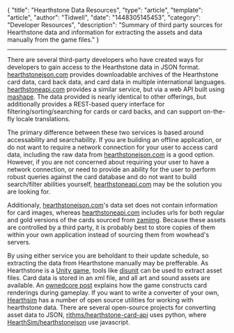 
{
	"title": "Hearthstone Data Resources",
	"type": "article",
	"template": "article",
	"author": "Tidwell",
	"date": "1448305145453",
	"category": "Developer Resources",
	"description": "Summary of third party sources for Hearthstone data and information for extracting the assets and data manually from the game files."
}

---

There are several third-party developers who have created ways for developers to gain access to the Hearthstone data in JSON format.  [hearthstonejson.com][1]  provides downloadable archives of the Hearthstone card data, card back data, and card data in multiple international languages.  [hearthstoneapi.com][2] provides a similar service, but via a web API built using [mashape][3].  The data provided is nearly identical to other offerings, but additionally provides a REST-based query interface for filtering/sorting/searching for cards or card backs, and can support on-the-fly locale translations.

The primary difference between these two services is based around accessability and searchability.  If you are building an offline application, or do not want to require a network connection for your user to access card data, including the raw data from [hearthstonejson.com][1] is a good option.  However, if you are not concerned about requiring your user to have a network connection, or need to provide an ability for the user to perform robust queries against the card database and do not want to build search/filter abilities yourself, [hearthstoneapi.com][2] may be the solution you are looking for.

Additionaly, [hearthstonejson.com][1]'s data set does not contain information for card images, whereas [hearthstoneapi.com][2] includes urls for both regular and gold versions of the cards sourced from [zamimg][4].  Because these assets are controlled by a third party, it is probably best to store copies of them within your own application instead of sourcing them from wowhead's servers. 

By using either service you are beholdant to their update schedule, so extracting the data from Hearthstone manually may be prefferable.  As Hearthstone is a [Unity game][6], tools like [disunit][7] can be used to extract asset files.  Card data is stored in an xml file, and all art and sound assets are available. An [ownedcore post][8] explains how the game constructs card renderings during gameplay.  If you want to write a converter of your own, [Hearthsim][10] has a number of open source utilities for working with hearthstone data.  There are several open-source projects for converting asset data to JSON, [rithms/hearthstone-card-api][9] uses python, where [HearthSim/hearthstonejson][11] use javascript.


 [1]: https://hearthstonejson.com/ "hearthstonejson.com"
 [2]: http://hearthstoneapi.com/ "hearthstoneapi.com" 
 [3]: https://market.mashape.com/omgvamp/hearthstone "heathstoneapi.com on mashape"
 [4]: http://wow.zamimg.com/ "wowhead static file server"
 [5]: https://slack.com/ "slack homepage"
 [6]: http://unity3d.com/ "unity homepage"
 [7]: https://github.com/ata4/disunity "disunit github"
 [8]: http://www.ownedcore.com/forums/mmo/hearthstone-heroes-of-warcraft/473615-how-relate-image-names-of-cards-their-data-xml-files.html "owndcore forum post"
 [9]: http://github.com/rithms/hearthstone-card-api "rithms/hearthstone-card-api on github"
 [10]: http://hearthsim.info/ "Hearthsim"
 [11]: https://github.com/HearthSim/hearthstonejson "hearthstonejson github"